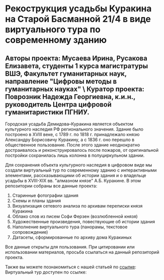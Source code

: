 # Рекострукция усадьбы Куракина на Старой Басманной 21/4 в виде виртуального тура по современному зданию
## Авторы проекта: Мусаева Ирина, Русакова Елизавета, студенты 1 курса магистратуры ВШЭ, Факультет гуманитарных наук, направление "Цифровы методы в гуманитарных науках" \ Куратор проекта: Поврозник Надежда Георгиевна, к.и.н., руководитель Центра цифровой гуманитаристики ПГНИУ.

Городская усадьба Демидова–Куракина является объектом культурного наследия РФ регионального значения. Здание было построено в XVIII веке, с 1789 г. по 1818 г. принадлежало князю Александру Борисовичу Куракину, а с 1836 г. оно перешло в общественное пользование. После этого здание неоднократно достраивалось и реконструировалось после пожаров, от оригинальной постройки сохранилась лишь колонна в полуциркульном здании.

Для сохранения объекта культурного наследия в цифровом виде мы создали виртуальный тур по современному зданию с интерактивными элементами, рассказывающими об истории здания и о владельце усадьбы в XVIII-XIX вв. "алмазном князе" А.Б. Куракине. В этом репозитории собраны все данные проекта:

1) Старинные фотографии здания
2) Схемы и планы здания
3) Визуализация сетевого анализа по архивам переписки князя Куракина
4) Облако слов из писем Софи Ферзен (возлюбленной князя)
5) Художественные произведения, повествующие об истории здания
6) Наполнение виртуального тура (панорамы, текстовое сопровождение)
7) Датасеты, сформированные по архиву дома Куракиных

Все данные открыты для пользования. При цитировании или использовании материалов, просьба ссылаться на данный репозиторий проекта.

Также вы можете познакомиться с нашей статьей по [ссылке](https://drive.google.com/file/d/1kskwhPNawWRo_fIxzkhfeEcav53Fz86f/view?usp=sharing):
Виртуальный тур доступен по ссылке: 
